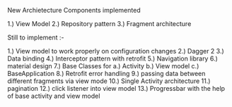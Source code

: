 New Archietecture Components implemented

1.) View Model
2.) Repository pattern
3.) Fragment architecture

Still to implement :-

1.) View model to work properly on configuration changes
2.) Dagger 2
3.) Data binding
4.) Interceptor pattern with retrofit
5.) Navigation library
6.) material design
7.) Base Classes for
    a.) Activity
    b.) View model
    c.) BaseApplication
8.) Retrofit error handling
9.) passing data between different fragments via view mode
10.) Single Activity architecture
11.) pagination
12.) click listener into view model
13.) Progressbar with the help of base activity and view model
